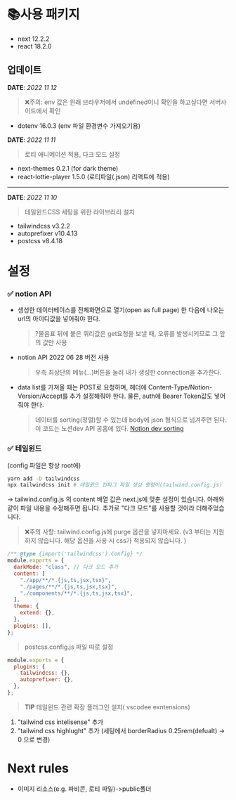 # 📚사용 패키지

- next 12.2.2
- react 18.2.0

## 업데이트

**DATE**: <i>2022 11 12</i>

> ❌주의: env 값은 원래 브라우저에서 undefined이니 확인을 하고싶다면 서버사이드에서 확인

- dotenv 16.0.3 (env 파일 환경변수 가져오기용)

**DATE**: <i>2022 11 11</i>

> 로티 애니메이션 적용, 다크 모드 설정

- next-themes 0.2.1 (for dark theme)
- react-lottie-player 1.5.0 (로티파일(.json) 리액트에 적용)

---

**DATE**: <i>2022 11 10</i>

> 테일윈드CSS 세팅을 위한 라이브러리 설치

- tailwindcss v3.2.2
- autoprefixer v10.4.13
- postcss v8.4.18

# 설정

### ✅ **notion API**

- 생성한 데이터베이스를 전체화면으로 열기(open as full page) 한 다음에 나오는 url의 아이디값을 넣어줘야 한다.
  > ?물음표 뒤에 붙은 쿼리값은 get요청을 보낼 때, 오류를 발생시키므로 그 앞의 값만 사용
- notion API 2022 06 28 버전 사용

  > 우측 최상단의 메뉴(...)버튼을 눌러 내가 생성한 connection을 추가한다.

- data list를 가져올 때는 POST로 요청하며, 헤더에 Content-Type/Notion-Version/Accept를 추가 설정해줘야 한다. 물론, auth에 Bearer Token값도 넣어줘야 한다.
  > 데이터를 sorting(정렬)할 수 있는데 body에 json 형식으로 넘겨주면 된다. 이 코드는 노션dev API 공홈에 있다.
  > [Notion dev sorting](https://developers.notion.com/reference/post-database-query-sort)

### ✅ **테일윈드**

(config 파일은 항상 root에)

```bash
yarn add -D tailwindcss
npx tailwindcss init # 테일윈드 컨피그 파일 생성 명령어(tailwind.config.js)

```

→ tailwind.config.js 의 content 배열 값은 next.js에 맞춘 설정이 있습니다.
아래와 같이 파일 내용을 수정해주면 됩니다.
추가로 "다크 모드"를 사용할 것이라 더해주었습니다.

> ❌주의 사항: tailwind.config.js에 purge 옵션을 넣지마세요. (v3 부터는 지원하지 않습니다. 해당 옵션을 사용 시 css가 적용되지 않습니다. )

```javascript
/** @type {import('tailwindcss').Config} */
module.exports = {
  darkMode: "class", // 다크 모드 추가
  content: [
    "./app/**/*.{js,ts,jsx,tsx}",
    "./pages/**/*.{js,ts,jsx,tsx}",
    "./components/**/*.{js,ts,jsx,tsx}",
  ],
  theme: {
    extend: {},
  },
  plugins: [],
};
```

> postcss.config.js 파일 따로 설정

```javascript
module.exports = {
  plugins: {
    tailwindcss: {},
    autoprefixer: {},
  },
};
```

> **TIP** 테일윈드 관련 확장 플러그인 설치( vscodee exntensions)

1. "tailwind css intelisense" 추가
2. "tailwind css highlught" 추가 (세팅에서 borderRadius 0.25rem(defualt) -> 0 으로 변경)

# Next rules

- 이미지 리소스(e.g. 파비콘, 로티 파일)->public폴더
